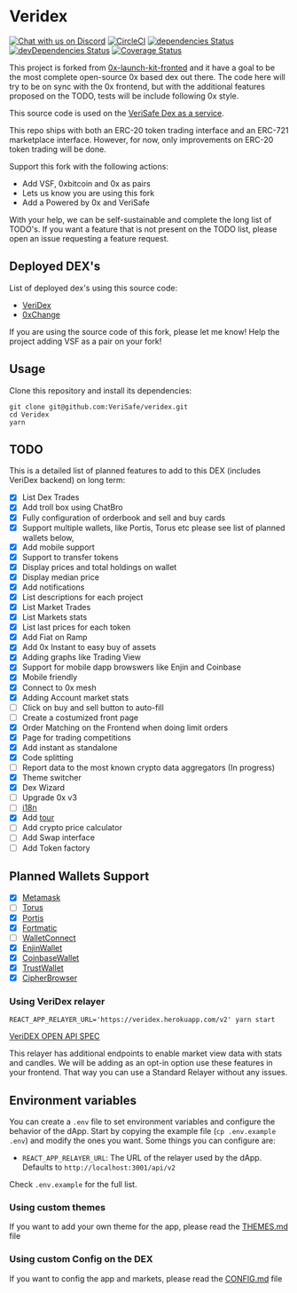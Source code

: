 # Veridex

[![Chat with us on Discord](https://img.shields.io/badge/chat-Discord-blueViolet.svg)](https://discord.gg/JqheZms)
[![CircleCI](https://circleci.com/gh/0xProject/0x-launch-kit-frontend.svg?style=svg)](https://circleci.com/gh/0xProject/0x-launch-kit-frontend)
[![dependencies Status](https://david-dm.org/verisafe/veridex/status.svg)](https://david-dm.org/verisafe/veridex)
[![devDependencies Status](https://david-dm.org/verisafe/veridex/dev-status.svg)](https://david-dm.org/verisafe/veridex?type=dev)
[![Coverage Status](https://coveralls.io/repos/github/VeriSafe/VeriDex/badge.svg?branch=development)](https://coveralls.io/github/VeriSafe/VeriDex?branch=development)

This project is forked from [0x-launch-kit-fronted](https://github/0xproject/0x-launch-kit-frontend) and it have a goal to be the most complete open-source 0x based dex out there. The code here will try to be on sync with the 0x frontend, but with the additional features proposed on the TODO, tests will be include following 0x style.

This source code is used on the [VeriSafe Dex as a service](https://steemit.com/zerox/@joaocampos/veridex-network-dex-as-a-service).

This repo ships with both an ERC-20 token trading interface and an ERC-721 marketplace interface. However, for now, only improvements on ERC-20 token trading will be done.

Support this fork with the following actions:

-   Add VSF, 0xbitcoin and 0x as pairs
-   Lets us know you are using this fork
-   Add a Powered by 0x and VeriSafe

With your help, we can be self-sustainable and complete the long list of TODO's. If you want a feature that is not present on the TODO list, please open an issue requesting a feature request.

## Deployed DEX's

List of deployed dex's using this source code:

-   [VeriDex](https://dex.verisafe.io)
-   [0xChange](https://0xchange.verisafe.io)

If you are using the source code of this fork, please let me know! Help the project adding VSF as a pair on your fork!

## Usage

Clone this repository and install its dependencies:

```
git clone git@github.com:VeriSafe/veridex.git
cd Veridex
yarn
```

## TODO

This is a detailed list of planned features to add to this DEX (includes VeriDex backend) on long term:

-   [x] List Dex Trades
-   [x] Add troll box using ChatBro
-   [x] Fully configuration of orderbook and sell and buy cards
-   [x] Support multiple wallets, like Portis, Torus etc please see list of planned wallets below,
-   [x] Add mobile support
-   [x] Support to transfer tokens
-   [x] Display prices and total holdings on wallet
-   [x] Display median price
-   [x] Add notifications
-   [x] List descriptions for each project
-   [x] List Market Trades
-   [x] List Markets stats
-   [x] List last prices for each token
-   [x] Add Fiat on Ramp
-   [x] Add 0x Instant to easy buy of assets
-   [x] Adding graphs like Trading View
-   [x] Support for mobile dapp browswers like Enjin and Coinbase
-   [x] Mobile friendly
-   [x] Connect to 0x mesh
-   [x] Adding Account market stats
-   [ ] Click on buy and sell button to auto-fill
-   [ ] Create a costumized front page
-   [x] Order Matching on the Frontend when doing limit orders
-   [x] Page for trading competitions
-   [x] Add instant as standalone
-   [x] Code splitting
-   [ ] Report data to the most known crypto data aggregators (In progress)
-   [x] Theme switcher
-   [x] Dex Wizard
-   [ ] Upgrade 0x v3
-   [ ] [i18n](https://github.com/i18next/react-i18next)
-   [x] Add [tour](https://github.com/elrumordelaluz/reactour)
-   [ ] Add crypto price calculator
-   [ ] Add Swap interface
-   [ ] Add Token factory

## Planned Wallets Support

-   [x] [Metamask](https://metamask.io/)
-   [ ] [Torus](https://docs.tor.us/developers/getting-started)
-   [x] [Portis](https://developers.portis.io/)
-   [x] [Fortmatic](https://developers.fortmatic.com/)
-   [ ] [WalletConnect](https://docs.walletconnect.org/)
-   [x] [EnjinWallet](https://enjin.io/products/wallet)
-   [x] [CoinbaseWallet](https://wallet.coinbase.com/)
-   [x] [TrustWallet](https://trustwallet.com)
-   [x] [CipherBrowser](https://www.cipherbrowser.com/)

### Using VeriDex relayer

```
REACT_APP_RELAYER_URL='https://veridex.herokuapp.com/v2' yarn start
```

[VeriDEX OPEN API SPEC](https://verisafe.github.io/veridex-api-spec/)

This relayer has additional endpoints to enable market view data with stats and candles. We will be adding as an opt-in option use these features in your frontend. That way you can use a Standard Relayer without any issues.

## Environment variables

You can create a `.env` file to set environment variables and configure the behavior of the dApp. Start by copying the example file (`cp .env.example .env`) and modify the ones you want. Some things you can configure are:

-   `REACT_APP_RELAYER_URL`: The URL of the relayer used by the dApp. Defaults to `http://localhost:3001/api/v2`

Check `.env.example` for the full list.

### Using custom themes

If you want to add your own theme for the app, please read the [THEMES.md](THEMES.md) file

### Using custom Config on the DEX

If you want to config the app and markets, please read the [CONFIG.md](CONFIG.md) file
